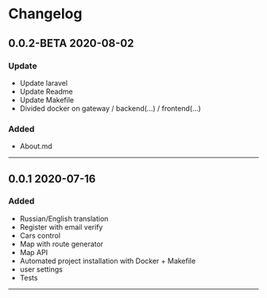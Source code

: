 # Changelog


## 0.0.2-BETA 2020-08-02

### Update

- Update laravel
- Update Readme
- Update Makefile
- Divided docker on gateway / backend(...) / frontend(...)

### Added  

- About.md
 
---

## 0.0.1 2020-07-16

### Added

- Russian/English translation
- Register with email verify
- Cars control
- Map with route generator
- Map API
- Automated project installation with Docker + Makefile
- user settings
- Tests

---
